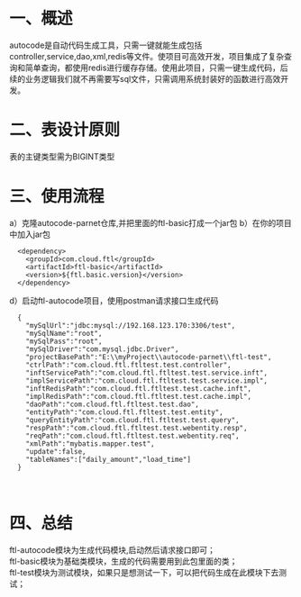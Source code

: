 一、概述
====
autocode是自动代码生成工具，只需一键就能生成包括controller,service,dao,xml,redis等文件。使项目可高效开发，项目集成了复杂查询和简单查询，都使用redis进行缓存存储。使用此项目，只需一键生成代码，后续的业务逻辑我们就不再需要写sql文件，只需调用系统封装好的函数进行高效开发。

二、表设计原则
====
表的主键类型需为BIGINT类型

三、使用流程
====

a）克隆autocode-parnet仓库,并把里面的ftl-basic打成一个jar包
b）在你的项目中加入jar包<br>
```
  <dependency>
    <groupId>com.cloud.ftl</groupId>
    <artifactId>ftl-basic</artifactId>
    <version>${ftl.basic.version}</version>
  </dependency>
```
d）启动ftl-autocode项目，使用postman请求接口生成代码<br>
```
  {
    "mySqlUrl":"jdbc:mysql://192.168.123.170:3306/test", 
    "mySqlName":"root",
    "mySqlPass":"root",
    "mySqlDriver":"com.mysql.jdbc.Driver",
    "projectBasePath":"E:\\myProject\\autocode-parnet\\ftl-test",
    "ctrlPath":"com.cloud.ftl.ftltest.test.controller",
    "inftServicePath":"com.cloud.ftl.ftltest.test.service.inft",
    "implServicePath":"com.cloud.ftl.ftltest.test.service.impl",
    "inftRedisPath":"com.cloud.ftl.ftltest.test.cache.inft",
    "implRedisPath":"com.cloud.ftl.ftltest.test.cache.impl",
    "daoPath":"com.cloud.ftl.ftltest.test.dao",
    "entityPath":"com.cloud.ftl.ftltest.test.entity",
    "queryEntityPath":"com.cloud.ftl.ftltest.test.query",
    "respPath":"com.cloud.ftl.ftltest.test.webentity.resp",
    "reqPath":"com.cloud.ftl.ftltest.test.webentity.req",
    "xmlPath":"mybatis.mapper.test",
    "update":false,
    "tableNames":["daily_amount","load_time"]
  }
```
<br>
    
四、总结
====
ftl-autocode模块为生成代码模块,启动然后请求接口即可；<br>
ftl-basic模块为基础类模块，生成的代码需要用到此包里面的类；<br>
ftl-test模块为测试模块，如果只是想测试一下，可以把代码生成在此模块下去测试；<br>
